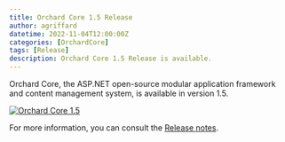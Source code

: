 ```yaml
---
title: Orchard Core 1.5 Release
author: agriffard
datetime: 2022-11-04T12:00:00Z
categories: [OrchardCore]
tags: [Release]
description: Orchard Core 1.5 Release is available.
---
```


Orchard Core, the ASP.NET open-source modular application framework and content management system, is available in version 1.5.

[![Orchard Core 1.5](https://opengraph.githubassets.com/43f9f80e9b2c78ec8d6288650dc703101a65ac38fc18a39a9afa7d02cda58269/OrchardCMS/OrchardCore/releases/tag/v1.5.0)](https://github.com/OrchardCMS/OrchardCore/releases/tag/v1.5.0)

For more information, you can consult the [Release notes](https://docs.orchardcore.net/en/latest/docs/releases/1.5.0/).
